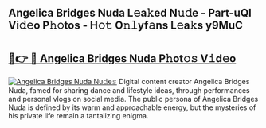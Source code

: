 ## Angelica Bridges Nuda L𝚎a𝚔ed N𝚞𝚍e - Part-uQl Vi𝚍𝚎o P𝚑𝚘tos - H𝚘𝚝 O𝚗𝚕yf𝚊ns L𝚎a𝚔s y9MuC

# <h2><a href="http://kf80a0c.oniu.top/?m=Angelica+Bridges+Nuda">🔗👉 🔴 Angelica Bridges Nuda P𝚑ot𝚘𝚜 V𝚒d𝚎o</a></h2>

[![Angelica Bridges Nuda Nu𝚍e𝚜](https://i.imgur.com/0qMVB7G.gif)](http://kf80a0c.oniu.top/?m=Angelica+Bridges+Nuda)
Digital content creator Angelica Bridges Nuda, famed for sharing dance and lifestyle ideas, through performances and personal vlogs on social media. The public persona of Angelica Bridges Nuda is defined by its warm and approachable energy, but the mysteries of his private life remain a tantalizing enigma.  

